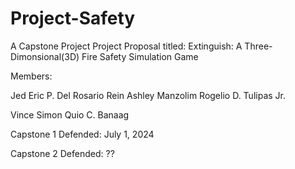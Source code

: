 # Project-Safety

A Capstone Project Project Proposal titled: Extinguish: A Three-Dimonsional(3D) Fire Safety Simulation Game

Members:

Jed Eric P. Del Rosario
Rein Ashley Manzolim
Rogelio D. Tulipas Jr.

Vince Simon Quio C. Banaag


Capstone 1 Defended: July 1, 2024

Capstone 2 Defended: ??
